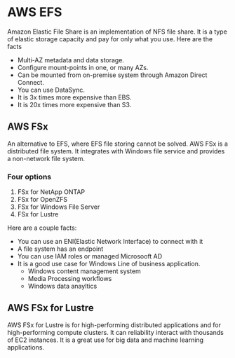 # AWS EFS

Amazon Elastic File Share is an implementation of NFS file share. It is a type of elastic storage capacity and pay for only what you use. Here are the facts

- Multi-AZ metadata and data storage.
- Configure mount-points in one, or many AZs.
- Can be mounted from on-premise system through Amazon Direct Connect.
- You can use DataSync.
- It is 3x times more expensive than EBS.
- It is 20x times more expensive than S3.

## AWS FSx

An alternative to EFS, where EFS file storing cannot be solved. AWS FSx is a distributed file system. It integrates with Windows file service and provides a non-network file system.

### Four options

1. FSx for NetApp ONTAP
2. FSx for OpenZFS
3. FSx for Windows File Server
4. FSx for Lustre

Here are a couple facts:

- You can use an ENI(Elastic Network Interface) to connect with it
- A file system has an endpoint
- You can use IAM roles or managed Microsooft AD
- It is a good use case for Windows Line of business application.
  - Windows content management system
  - Media Processing workflows
  - Windows data anayltics

## AWS FSx for Lustre

AWS FSx for Lustre is for high-performing distributed applications and for high-performing compute clusters. It can reliability interact with thousands of EC2 instances. It is a great use for big data and machine learning applications.
